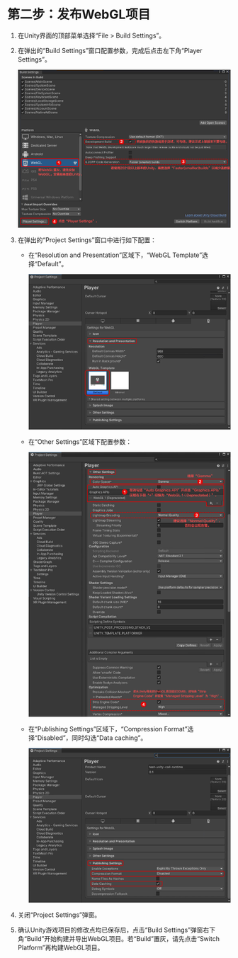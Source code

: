 # 第二步：发布WebGL项目<a name="ZH-CN_TOPIC_0000001475897765"></a>

1.  在Unity界面的顶部菜单选择“File \> Build Settings”。
2.  在弹出的“Build Settings”窗口配置参数，完成后点击左下角“Player Settings”。

    ![](figures/步骤1.png)

3.  在弹出的“Project Settings”窗口中进行如下配置：
    -   在“Resolution and Presentation”区域下，“WebGL Template”选择“Default”。

        ![](figures/2-1.png)

    -   在“Other Settings”区域下配置参数：

        ![](figures/步骤3-1-plus.png)

    -   在“Publishing Settings”区域下，“Compression Format”选择“Disabled”，同时勾选“Data caching”。

        ![](figures/2-3.png)

4.  关闭“Project Settings”弹窗。
5.  确认Unity游戏项目的修改点均已保存后，点击“Build Settings”弹窗右下角“Build”开始构建并导出WebGL项目。若“Build”置灰，请先点击“Switch Platform”再构建WebGL项目。

